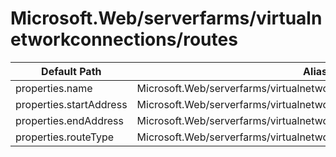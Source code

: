 # Microsoft.Web/serverfarms/virtualnetworkconnections/routes

| Default Path | Alias |
|---|---|
| properties.name | Microsoft.Web/serverfarms/virtualnetworkconnections/routes/name |
| properties.startAddress | Microsoft.Web/serverfarms/virtualnetworkconnections/routes/startAddress |
| properties.endAddress | Microsoft.Web/serverfarms/virtualnetworkconnections/routes/endAddress |
| properties.routeType | Microsoft.Web/serverfarms/virtualnetworkconnections/routes/routeType |

